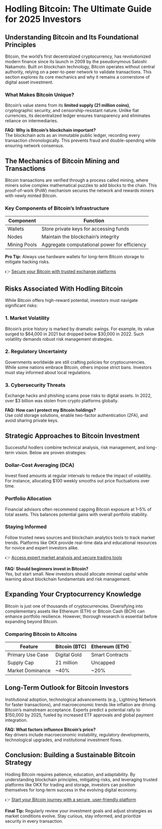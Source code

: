 # Hodling Bitcoin: The Ultimate Guide for 2025 Investors  

## Understanding Bitcoin and Its Foundational Principles  

Bitcoin, the world’s first decentralized cryptocurrency, has revolutionized modern finance since its launch in 2009 by the pseudonymous Satoshi Nakamoto. Built on blockchain technology, Bitcoin operates without central authority, relying on a peer-to-peer network to validate transactions. This section explores its core mechanics and why it remains a cornerstone of digital asset investment.  

### What Makes Bitcoin Unique?  
Bitcoin’s value stems from its **limited supply (21 million coins)**, cryptographic security, and censorship-resistant nature. Unlike fiat currencies, its decentralized ledger ensures transparency and eliminates reliance on intermediaries.  

**FAQ: Why is Bitcoin’s blockchain important?**  
The blockchain acts as an immutable public ledger, recording every transaction chronologically. This prevents fraud and double-spending while ensuring network consensus.  

## The Mechanics of Bitcoin Mining and Transactions  

Bitcoin transactions are verified through a process called mining, where miners solve complex mathematical puzzles to add blocks to the chain. This proof-of-work (PoW) mechanism secures the network and rewards miners with newly minted Bitcoin.  

### Key Components of Bitcoin’s Infrastructure  
| Component          | Function                          |  
|---------------------|-----------------------------------|  
| Wallets             | Store private keys for accessing funds |  
| Nodes               | Maintain the blockchain’s integrity |  
| Mining Pools        | Aggregate computational power for efficiency |  

**Pro Tip:** Always use hardware wallets for long-term Bitcoin storage to mitigate hacking risks.  

👉 [Secure your Bitcoin with trusted exchange platforms](https://bit.ly/okx-bonus)  

## Risks Associated With Hodling Bitcoin  

While Bitcoin offers high-reward potential, investors must navigate significant risks:  

### 1. Market Volatility  
Bitcoin’s price history is marked by dramatic swings. For example, its value surged to $64,000 in 2021 but dropped below $30,000 in 2022. Such volatility demands robust risk management strategies.  

### 2. Regulatory Uncertainty  
Governments worldwide are still crafting policies for cryptocurrencies. While some nations embrace Bitcoin, others impose strict bans. Investors must stay informed about local regulations.  

### 3. Cybersecurity Threats  
Exchange hacks and phishing scams pose risks to digital assets. In 2022, over $3 billion was stolen from crypto platforms globally.  

**FAQ: How can I protect my Bitcoin holdings?**  
Use cold storage solutions, enable two-factor authentication (2FA), and avoid sharing private keys.  

## Strategic Approaches to Bitcoin Investment  

Successful hodlers combine technical analysis, risk management, and long-term vision. Below are proven strategies:  

### Dollar-Cost Averaging (DCA)  
Invest fixed amounts at regular intervals to reduce the impact of volatility. For instance, allocating $100 weekly smooths out price fluctuations over time.  

### Portfolio Allocation  
Financial advisors often recommend capping Bitcoin exposure at 1–5% of total assets. This balances potential gains with overall portfolio stability.  

### Staying Informed  
Follow trusted news sources and blockchain analytics tools to track market trends. Platforms like OKX provide real-time data and educational resources for novice and expert investors alike.  

👉 [Access expert market analysis and secure trading tools](https://bit.ly/okx-bonus)  

**FAQ: Should beginners invest in Bitcoin?**  
Yes, but start small. New investors should allocate minimal capital while learning about blockchain fundamentals and risk management.  

## Expanding Your Cryptocurrency Knowledge  

Bitcoin is just one of thousands of cryptocurrencies. Diversifying into complementary assets like Ethereum (ETH) or Bitcoin Cash (BCH) can enhance portfolio resilience. However, thorough research is essential before expanding beyond Bitcoin.  

### Comparing Bitcoin to Altcoins  
| Feature               | Bitcoin (BTC)         | Ethereum (ETH)         |  
|------------------------|-----------------------|------------------------|  
| Primary Use Case       | Digital Gold          | Smart Contracts        |  
| Supply Cap             | 21 million            | Uncapped               |  
| Market Dominance       | ~40%                  | ~20%                   |  

## Long-Term Outlook for Bitcoin Investors  

Institutional adoption, technological advancements (e.g., Lightning Network for faster transactions), and macroeconomic trends like inflation are driving Bitcoin’s mainstream acceptance. Experts predict a potential rally to $150,000 by 2025, fueled by increased ETF approvals and global payment integration.  

**FAQ: What factors influence Bitcoin’s price?**  
Key drivers include macroeconomic instability, regulatory developments, technological upgrades, and institutional investment flows.  

## Conclusion: Building a Sustainable Bitcoin Strategy  

Hodling Bitcoin requires patience, education, and adaptability. By understanding blockchain principles, mitigating risks, and leveraging trusted platforms like OKX for trading and storage, investors can position themselves for long-term success in the evolving digital economy.  

👉 [Start your Bitcoin journey with a secure, user-friendly platform](https://bit.ly/okx-bonus)  

**Final Tip:** Regularly review your investment goals and adjust strategies as market conditions evolve. Stay curious, stay informed, and prioritize security in every transaction.